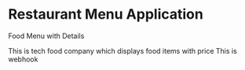 # Restaurant Menu Application

Food Menu with Details

This is tech food company which displays food items with price
This is webhook 
